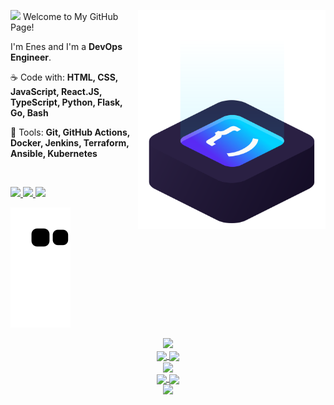<a href="https://www.enes.software/"><img src="icon/ilus-code.svg" min-width="300px" max-width="300px" width="300px" align="right" alt="logo iuricode"></a>

<p align="left"> 
   <img src="https://media.giphy.com/media/hvRJCLFzcasrR4ia7z/giphy.gif" width="28">
   Welcome to My GitHub Page! 
</p>

<p>
I'm Enes and I'm a <strong>DevOps Engineer</strong>.
</p>

<p align="left">
 ☕ Code with: <strong>HTML, CSS, JavaScript, React.JS, TypeScript, Python, Flask, Go, Bash </strong>
</p>

<p align="left">
  💼 Tools: <strong> Git, GitHub Actions, Docker, Jenkins, Terraform, Ansible, Kubernetes
  </strong>
</p>

<br>

<p align="left">
  <a href="https://www.instagram.com/enes.ai/" alt="Instagram">
    <img src="https://img.shields.io/badge/-Instagram-6610F2?style=for-the-badge&logo=Instagram&logoColor=FFFFFF&link=https://www.instagram.com/iuricode"/>
  </a>
  
  <a href="https://www.linkedin.com/in/devenes" alt="Linkedin">
    <img src="https://img.shields.io/badge/-Linkedin-6610F2?style=for-the-badge&logo=Linkedin&logoColor=FFFFFF&link=https://www.linkedin.com/in/iuricode"/>
  </a>
  
  <a href="https://discord.gg/" alt="Discord">
    <img src="https://img.shields.io/badge/-Discord-6610F2?style=for-the-badge&logo=Discord&logoColor=FFFFFF&link=https://discord.gg/QevDJqCzaY"/>
  </a>
</p>

![snake svg](https://github.com/devenes/devenes/blob/output/github-contribution-grid-snake.svg)

<!-- <p align="center">
  <img src="https://readme-typing-svg.herokuapp.com/?lines=Hello+Homo+sapiens;I+am+Enes+Turan;Self+taught+developer&font=Fira%20Code&center=true&width=440&height=45&color=f75c7e&vCenter=true&size=30">
</p> -->

<div align="center">
<a href="https://www.enes.software/">
<img src="https://www.digitalonus.com/wp-content/uploads/2019/07/DOU-GIF4.gif">
</a>
</div>


<!-- <div align="center">
<img src="https://c.tenor.com/2uyENRmiUt0AAAAC/coding.gif">
</div> -->


 <!--Statistics-->
<div align="center">
  <div align="center">
<a href="https://www.enes.software/">
    <img align="center" src="https://komarev.com/ghpvc/?username=devenes&color=f75c7e">
</a>
<a href="https://www.enes.software/">
    <img align="center"  src="https://img.shields.io/github/followers/devenes?style=flat-square&color=f75c7e">
</a>
  </div>

<div>
<a href="https://www.enes.software/">
<img align="center" src="https://github-readme-stats.vercel.app/api?username=devenes&show_icons=true&theme=radical" />
</a>
</div>
<a href="https://www.enes.software/">
  <img align="center" src="https://github-readme-streak-stats.herokuapp.com?user=devenes&theme=radical&date_format=j%20M%5B%20Y%5D" />
</a>
</a>
<a href="https://www.enes.software/">
  <img align="center" src="https://github-readme-stats.vercel.app/api/top-langs/?username=devenes&layout=compact&theme=radical" />
</a>
</div>

<div  align="center">
<a href="https://www.enes.software/">
 <img src="https://activity-graph.herokuapp.com/graph?username=devenes&theme=xcode" />
 </a>
</div>
